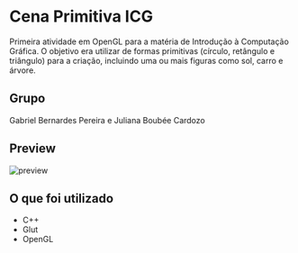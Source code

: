 # Cena Primitiva ICG
Primeira atividade em OpenGL para a matéria de Introdução à Computação Gráfica. O objetivo era utilizar de formas primitivas (círculo, retângulo e triângulo) para a criação, incluindo uma ou mais figuras como sol, carro e árvore.

## Grupo
Gabriel Bernardes Pereira e Juliana Boubée Cardozo

## Preview
![preview](https://github.com/boubeejul/primitive-scene-icg/assets/93846188/af39a8a4-5caf-4e6c-be08-eb62cf4df868)

## O que foi utilizado
- C++
- Glut
- OpenGL
